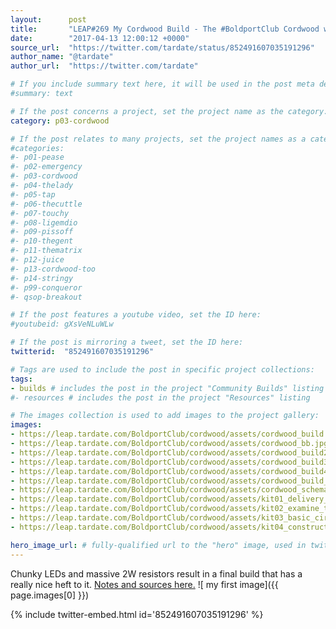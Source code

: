 ```yaml
---
layout:      post
title:       "LEAP#269 My Cordwood Build - The #BoldportClub Cordwood was an instant classic, and there's a new version on the way!"
date:        "2017-04-13 12:00:12 +0000"
source_url:  "https://twitter.com/tardate/status/852491607035191296"
author_name: "@tardate"
author_url:  "https://twitter.com/tardate"

# If you include summary text here, it will be used in the post meta description instead of an excerpt from the post body
#summary: text

# If the post concerns a project, set the project name as the category:
category: p03-cordwood

# If the post relates to many projects, set the project names as a categories array:
#categories:
#- p01-pease
#- p02-emergency
#- p03-cordwood
#- p04-thelady
#- p05-tap
#- p06-thecuttle
#- p07-touchy
#- p08-ligemdio
#- p09-pissoff
#- p10-thegent
#- p11-thematrix
#- p12-juice
#- p13-cordwood-too
#- p14-stringy
#- p99-conqueror
#- qsop-breakout

# If the post features a youtube video, set the ID here:
#youtubeid: gXsVeNLuWLw

# If the post is mirroring a tweet, set the ID here:
twitterid:  "852491607035191296"

# Tags are used to include the post in specific project collections:
tags:
- builds # includes the post in the project "Community Builds" listing
#- resources # includes the post in the project "Resources" listing

# The images collection is used to add images to the project gallery:
images:
- https://leap.tardate.com/BoldportClub/cordwood/assets/cordwood_build.jpg
- https://leap.tardate.com/BoldportClub/cordwood/assets/cordwood_bb.jpg
- https://leap.tardate.com/BoldportClub/cordwood/assets/cordwood_build2.jpg
- https://leap.tardate.com/BoldportClub/cordwood/assets/cordwood_build3.jpg
- https://leap.tardate.com/BoldportClub/cordwood/assets/cordwood_build4.jpg
- https://leap.tardate.com/BoldportClub/cordwood/assets/cordwood_build_night.jpg
- https://leap.tardate.com/BoldportClub/cordwood/assets/cordwood_schematic.jpg
- https://leap.tardate.com/BoldportClub/cordwood/assets/kit01_delivery_yay.jpg
- https://leap.tardate.com/BoldportClub/cordwood/assets/kit02_examine_the_parts.jpg
- https://leap.tardate.com/BoldportClub/cordwood/assets/kit03_basic_circuit_and_boards.jpg
- https://leap.tardate.com/BoldportClub/cordwood/assets/kit04_construction_complete.jpg

hero_image_url: # fully-qualified url to the "hero" image, used in twitter cards for example
---
```


Chunky LEDs and massive 2W resistors result in a final build that has a really nice heft to it.
[Notes and sources here.](https://github.com/tardate/LittleArduinoProjects/tree/master/BoldportClub/cordwood)
![ my first image]({{ page.images[0] }})


{% include twitter-embed.html id='852491607035191296' %}


